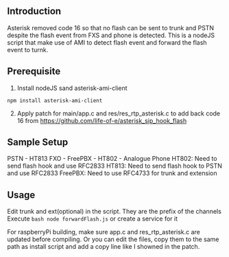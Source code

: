 Introduction
------------
Asterisk removed code 16 so that no flash can be sent to trunk and PSTN despite the flash event from FXS and phone is detected.
This is a nodeJS script that make use of AMI to detect flash event and forward the flash event to turnk.


Prerequisite
------------
1. Install nodeJS sand asterisk-ami-client
```nodeJS
npm install asterisk-ami-client
```
2. Apply patch for main/app.c and res/res_rtp_asterisk.c to add back code 16 from https://github.com/life-of-e/asterisk_sip_hook_flash

Sample Setup
------------
PSTN - HT813 FXO - FreePBX - HT802 - Analogue Phone
HT802: Need to send flash hook and use RFC2833
HT813: Need to send flash hook to PSTN and use RFC2833
FreePBX: Need to use RFC4733 for trunk and extension

Usage
-----
Edit trunk and ext(optional) in the script. They are the prefix of the channels
Execute ```bash node forwardFlash.js``` or create a service for it

For raspberryPi building, make sure app.c and res_rtp_asterisk.c are updated before compiling. Or you can edit the files, copy them to the same path as install script and add a copy line like I showned in the patch. 

